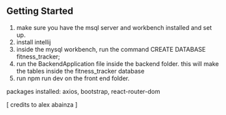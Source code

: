 ## Getting Started

1. make sure you have the msql server and workbench installed and set up.
2. install intellij
3. inside the mysql workbench,  run the command 
CREATE DATABASE fitness_tracker;
3. run the BackendApplication file inside the backend folder. this will make the tables inside the fitness_tracker database
4. run npm run dev on the front end folder. 

packages installed:
axios, bootstrap, react-router-dom

[ credits to alex abainza ]
